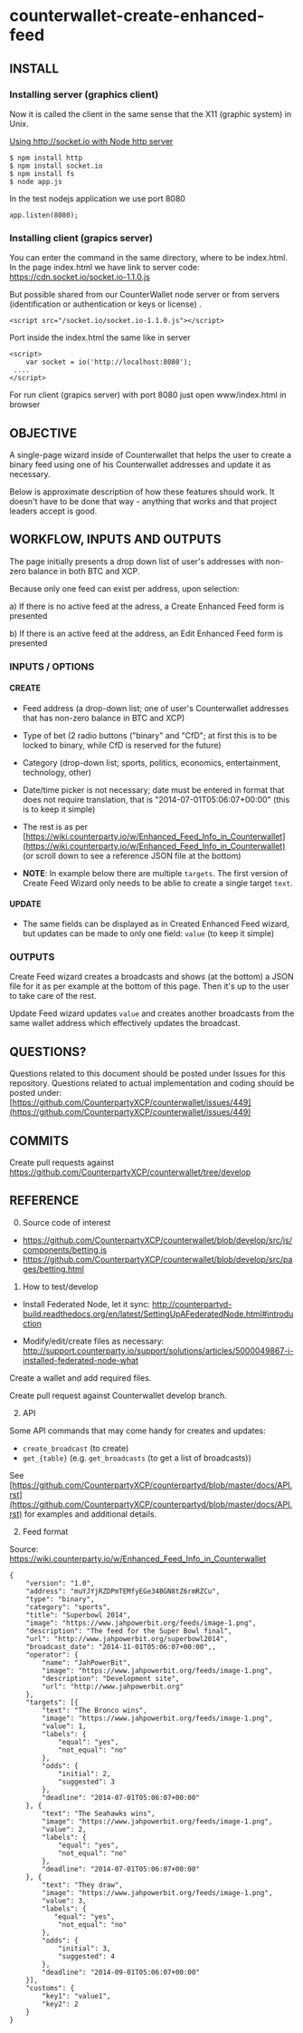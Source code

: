 counterwallet-create-enhanced-feed
==================================

## INSTALL

### Installing server (graphics client)

Now it is called the client in the same sense that the X11 (graphic system) in Unix.

[Using http://socket.io with Node http server](http://socket.io/docs/#)

    $ npm install http
    $ npm install socket.io
    $ npm install fs
    $ node app.js

In the test nodejs application we use port 8080

    app.listen(8080);
    
### Installing client (grapics server)
You can enter the command in the same directory, where to be index.html.
In the page index.html we have link to server code: https://cdn.socket.io/socket.io-1.1.0.js
    <script src="https://cdn.socket.io/socket.io-1.1.0.js"></script>
    
But possible shared from our CounterWallet node server or from servers (identification or authentication or keys or license) .

    <script src="/socket.io/socket.io-1.1.0.js"></script>

    
Port inside the index.html the same like in server

    <script>
        var socket = io('http://localhost:8080');
     ....
    </script>
    
For run client (grapics server) with port 8080 just open www/index.html in browser


## OBJECTIVE

A single-page wizard inside of Counterwallet that helps the user to create a binary feed using one of his 
Counterwallet addresses and update it as necessary.

Below is approximate description of how these features should work. It doesn't have to be done that way - anything that works and that project leaders accept is good.

## WORKFLOW, INPUTS AND OUTPUTS

The page initially presents a drop down list of user's addresses with non-zero balance in both BTC and XCP. 

Because only one feed can exist per address, upon selection:

a) If there is no active feed at the adress, a Create Enhanced Feed form is presented

b) If there is an active feed at the address, an Edit Enhanced Feed form is presented

### INPUTS / OPTIONS

#### CREATE 

- Feed address (a drop-down list; one of user's Counterwallet addresses that has non-zero balance in BTC and XCP)

- Type of bet (2 radio buttons ("binary" and "CfD"; at first this is to be locked to binary, while CfD is reserved 
for the future)

- Category (drop-down list; sports, politics, economics, entertainment, technology, other)

- Date/time picker is not necessary; date must be entered in format that does not require translation, 
that is "2014-07-01T05:06:07+00:00" (this is to keep it simple)

- The rest is as per [https://wiki.counterparty.io/w/Enhanced_Feed_Info_in_Counterwallet](https://wiki.counterparty.io/w/Enhanced_Feed_Info_in_Counterwallet) (or scroll down to see a reference JSON file at the bottom)

- **NOTE**: In example below there are multiple `targets`. The first version of Create Feed Wizard only needs to be ablie to create a single target `text`.
 
#### UPDATE
 
- The same fields can be displayed as in Created Enhanced Feed wizard, but updates can be made to only one field: `value` (to keep it simple)

### OUTPUTS

Create Feed wizard creates a broadcasts and shows (at the bottom) a JSON file for it as per example at the bottom of this page.
Then it's up to the user to take care of the rest.

Update Feed wizard updates `value` and creates another broadcasts from the same wallet address which effectively updates the broadcast.

## QUESTIONS?

Questions related to this document should be posted under Issues for this repository.
Questions related to actual implementation and coding should be posted under:
[https://github.com/CounterpartyXCP/counterwallet/issues/449](https://github.com/CounterpartyXCP/counterwallet/issues/449)

## COMMITS

Create pull requests against https://github.com/CounterpartyXCP/counterwallet/tree/develop

## REFERENCE

0) Source code of interest
* https://github.com/CounterpartyXCP/counterwallet/blob/develop/src/js/components/betting.js
* https://github.com/CounterpartyXCP/counterwallet/blob/develop/src/pages/betting.html

1) How to test/develop

- Install Federated Node, let it sync: 
http://counterpartyd-build.readthedocs.org/en/latest/SettingUpAFederatedNode.html#introduction

- Modify/edit/create files as necessary:
http://support.counterparty.io/support/solutions/articles/5000049867-i-installed-federated-node-what

Create a wallet and add required files. 

Create pull request against Counterwallet develop branch.

2) API

Some API commands that may come handy for creates and updates:

* `create_broadcast` (to create)
* `get_{table}` (e.g. `get_broadcasts` (to get a list of broadcasts))

See [https://github.com/CounterpartyXCP/counterpartyd/blob/master/docs/API.rst](https://github.com/CounterpartyXCP/counterpartyd/blob/master/docs/API.rst) for examples and additional details.

2) Feed format

Source: https://wiki.counterparty.io/w/Enhanced_Feed_Info_in_Counterwallet


```
{
    "version": "1.0",
    "address": "muYJYjRZDPmTEMfyEGe34BGN8tZ6rmRZCu",
    "type": "binary",
    "category": "sports",
    "title": "Superbowl 2014",
    "image": "https://www.jahpowerbit.org/feeds/image-1.png",
    "description": "The feed for the Super Bowl final",
    "url": "http://www.jahpowerbit.org/superbowl2014",
    "broadcast_date": "2014-11-01T05:06:07+00:00",,
    "operator": {
        "name": "JahPowerBit",
        "image": "https://www.jahpowerbit.org/feeds/image-1.png",
        "description": "Development site",
        "url": "http://www.jahpowerbit.org"
    },
    "targets": [{
        "text": "The Bronco wins",
        "image": "https://www.jahpowerbit.org/feeds/image-1.png",
        "value": 1,
        "labels": {
            "equal": "yes",
            "not_equal": "no"
        },
        "odds": {
            "initial": 2,
            "suggested": 3
        },
        "deadline": "2014-07-01T05:06:07+00:00"
    }, {
        "text": "The Seahawks wins",
        "image": "https://www.jahpowerbit.org/feeds/image-1.png",
        "value": 2,
        "labels": {
            "equal": "yes",
            "not_equal": "no"
        },
        "deadline": "2014-07-01T05:06:07+00:00"
    }, {
        "text": "They draw",
        "image": "https://www.jahpowerbit.org/feeds/image-1.png",
        "value": 3,
        "labels": {
           "equal": "yes",
            "not_equal": "no"
        },
        "odds": {
            "initial": 3,
            "suggested": 4
        },
        "deadline": "2014-09-01T05:06:07+00:00"
    }],
    "customs": {
        "key1": "value1",
        "key2": 2
    }
}
```
